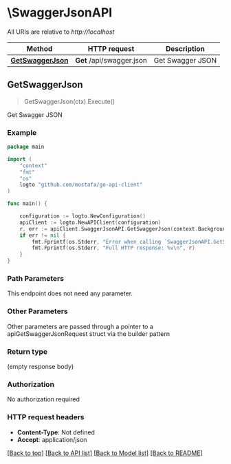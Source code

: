 # \SwaggerJsonAPI

All URIs are relative to *http://localhost*

Method | HTTP request | Description
------------- | ------------- | -------------
[**GetSwaggerJson**](SwaggerJsonAPI.md#GetSwaggerJson) | **Get** /api/swagger.json | Get Swagger JSON



## GetSwaggerJson

> GetSwaggerJson(ctx).Execute()

Get Swagger JSON



### Example

```go
package main

import (
	"context"
	"fmt"
	"os"
	logto "github.com/mostafa/go-api-client"
)

func main() {

	configuration := logto.NewConfiguration()
	apiClient := logto.NewAPIClient(configuration)
	r, err := apiClient.SwaggerJsonAPI.GetSwaggerJson(context.Background()).Execute()
	if err != nil {
		fmt.Fprintf(os.Stderr, "Error when calling `SwaggerJsonAPI.GetSwaggerJson``: %v\n", err)
		fmt.Fprintf(os.Stderr, "Full HTTP response: %v\n", r)
	}
}
```

### Path Parameters

This endpoint does not need any parameter.

### Other Parameters

Other parameters are passed through a pointer to a apiGetSwaggerJsonRequest struct via the builder pattern


### Return type

 (empty response body)

### Authorization

No authorization required

### HTTP request headers

- **Content-Type**: Not defined
- **Accept**: application/json

[[Back to top]](#) [[Back to API list]](../README.md#documentation-for-api-endpoints)
[[Back to Model list]](../README.md#documentation-for-models)
[[Back to README]](../README.md)

